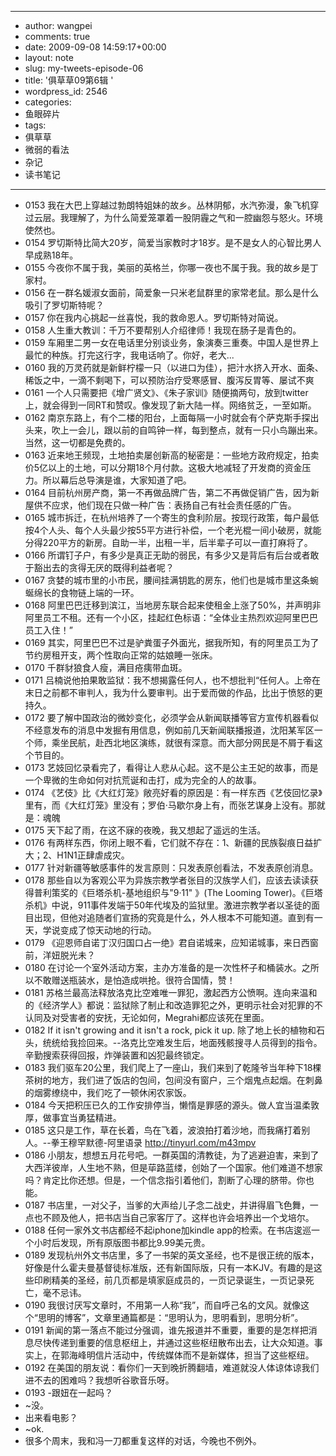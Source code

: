 - --
- author: wangpei
- comments: true
- date: 2009-09-08 14:59:17+00:00
- layout: note
- slug: my-tweets-episode-06
- title: '俱草草09第6辑 '
- wordpress_id: 2546
- categories:
- 鱼眼碎片
- tags:
- 俱草草
- 微弱的看法
- 杂记
- 读书笔记
- --
- 0153 我在大巴上穿越过勃朗特姐妹的故乡。丛林阴郁，水汽弥漫，象飞机穿过云层。我理解了，为什么简爱笼罩着一股阴霾之气和一腔幽怨与怒火。环境使然也。
- 0154 罗切斯特比简大20岁，简爱当家教时才18岁。是不是女人的心智比男人早成熟18年。 
- 0155 今夜你不属于我，美丽的英格兰，你哪一夜也不属于我。我的故乡是丁家村。  
- 0156 在一群名媛淑女面前，简爱象一只米老鼠群里的家常老鼠。那么是什么吸引了罗切斯特呢？
- 0157 你在我内心挑起一丝喜悦，我的救命恩人。罗切斯特对简说。
- 0158 人生重大教训：千万不要帮别人介绍律师！我现在肠子是青色的。
- 0159 车厢里二男一女在电话里分别谈业务，象演奏三重奏。中国人是世界上最忙的种族。打完这行字，我电话响了。你好，老大...  
- 0160 我的万灵药就是新鲜柠檬一只（以进口为佳），把汁水挤入开水、面条、稀饭之中，一滴不剩喝下，可以预防治疗受寒感冒、腹泻反胃等、屡试不爽
- 0161 一个人只需要把《增广贤文》、《朱子家训》随便摘两句，放到twitter上，就会得到一同RT和赞叹。像发现了新大陆一样。网络贫乏，一至如斯。
- 0162 南京东路上，有个二楼的阳台，上面每隔一小时就会有个萨克斯手探出头来，吹上一会儿，跟以前的自鸣钟一样，每到整点，就有一只小鸟蹦出来。当然，这一切都是免费的。
- 0163 近来地王频现，土地拍卖屡创新高的秘密是：一些地方政府规定，拍卖价5亿以上的土地，可以分期18个月付款。这极大地减轻了开发商的资金压力。所以幕后总导演是谁，大家知道了吧。
- 0164 目前杭州房产商，第一不再做品牌广告，第二不再做促销广告，因为新屋供不应求，他们现在只做一种广告：表扬自己有社会责任感的广告。
- 0165 城市拆迁，在杭州培养了一个寄生的食利阶层。按现行政策，每户最低按4个人头、每个人头最少按55平方进行补偿，一个老光棍一间小破房，就能分得220平方的新房。自助一半，出租一半，后半辈子可以一直打麻将了。
- 0166 所谓钉子户，有多少是真正无助的弱民，有多少又是背后有后台或者敢于豁出去的贪得无厌的既得利益者呢？
- 0167 贪婪的城市里的小市民，腰间挂满钥匙的房东，他们也是城市里这条蜿蜒绵长的食物链上端的一环。
- 0168 阿里巴巴迁移到滨江，当地房东联合起来使租金上涨了50%，并声明非阿里员工不租。还有一个小区，挂起红色标语：“全体业主热烈欢迎阿里巴巴员工入住！”
- 0169 其实，阿里巴巴不过是驴粪蛋子外面光，据我所知，有的阿里员工为了节约房租开支，两个性取向正常的姑娘睡一张床。
- 0170 千群豺狼食人瘦，满目疮痍带血斑。
- 0171 吕楠说他拍果敢监狱：我不想揭露任何人，也不想批判“任何人。上帝在末日之前都不审判人，我为什么要审判。出于爱而做的作品，比出于愤怒的更持久。
- 0172 要了解中国政治的微妙变化，必须学会从新闻联播等官方宣传机器看似不经意发布的消息中发掘有用信息，例如前几天新闻联播报道，沈阳某军区一个师，乘坐民航，赴西北地区演练，就很有深意。而大部分网民是不屑于看这个节目的。
- 0173 艺妓回忆录看完了，看得让人悲从心起。这不是公主王妃的故事，而是一个卑微的生命如何对抗荒诞和击打，成为完全的人的故事。
- 0174 《艺伎》比《大红灯笼》敞亮好看的原因是：有一样东西《艺伎回忆录》里有，而《大红灯笼》里没有；罗伯·马歇尔身上有，而张艺谋身上没有。那就是：魂魄
- 0175 天下起了雨，在这不寐的夜晚，我又想起了遥远的生活。
- 0176 有两样东西，你闭上眼不看，它们就不存在：1、新疆的民族裂痕日益扩大；2、H1N1正肆虐成灾。
- 0177 针对新疆等敏感事件的发言原则：只发表原创看法，不发表原创消息。
- 0178 那些自以为客观公平为异族宗教学者张目的汉族学人们，应该去读读获得普利策奖的《巨塔杀机-基地组织与"9·11" 》(The Looming Tower)。《巨塔杀机》中说，911事件发端于50年代埃及的监狱里。激进宗教学者以圣徒的面目出现，但他对追随者们宣扬的究竟是什么，外人根本不可能知道。直到有一天，学说变成了惊天动地的行动。
- 0179 《迎恩师自诺丁汉归国口占一绝》君自诺城来，应知诺城事，来日西窗前，洋妞脱光未？
- 0180 在讨论一个室外活动方案，主办方准备的是一次性杯子和桶装水。之所以不敢赠送瓶装水，是怕造成哄抢。很符合国情，赞！
- 0181 苏格兰最高法释放洛克比空难唯一罪犯，激起西方公愤啊。连向来温和的《经济学人》都说：监狱除了制止和改造罪犯之外，更明示社会对犯罪的不认同及对受害者的安抚，无论如何，Megrahi都应该死在里面。
- 0182 If it isn't growing and it isn't a rock, pick it up. 除了地上长的植物和石头，统统给我捡回来。--洛克比空难发生后，地面残骸搜寻人员得到的指令。辛勤搜索获得回报，炸弹装置和凶犯最终锁定。
- 0183 我们驱车20公里，我们爬上了一座山，我们来到了乾隆爷当年种下18棵茶树的地方，我们进了饭店的包间，包间没有窗户，三个烟鬼点起烟。在刺鼻的烟雾缭绕中，我们吃了一顿休闲农家饭。
- 0184 今天把积压已久的工作安排停当，懒惰是罪感的源头。做人宜当温柔敦厚，做事宜当勇猛精进。
- 0185 这只是工作，草在长着，鸟在飞着，波浪拍打着沙地，而我痛打着别人。--拳王穆罕默德-阿里语录 http://tinyurl.com/m43mpv  
- 0186 小朋友，想想五月花号吧。一群英国的清教徒，为了逃避迫害，来到了大西洋彼岸，人生地不熟，但是荜路蓝缕，创始了一个国家。他们难道不想家吗？肯定比你还想。但是，一个信念指引着他们，割断了心理的脐带。你也能。
- 0187 书店里，一对父子，当爹的大声给儿子念二战史，并讲得眉飞色舞，一点也不顾及他人，把书店当自己家客厅了。这样也许会培养出一个戈培尔。
- 0188 任何一家外文书店都经不起iphone加kindle app的检索。在书店逡巡一个小时后发现，所有原版图书都比9.99美元贵。
- 0189 发现杭州外文书店里，多了一书架的英文圣经，也不是很正统的版本，好像是什么霍夫曼基督徒标准版，还有新国际版，只有一本KJV。有趣的是这些印刷精美的圣经，前几页都是填家庭成员的，一页记录诞生，一页记录死亡，毫不忌讳。
- 0190 我很讨厌写文章时，不用第一人称“我”，而自呼己名的文风。就像这个“思明的博客”，文章里通篇都是：“思明认为，思明看到，思明分析”。
- 0191 新闻的第一落点不能过分强调，谁先报道并不重要，重要的是怎样把消息尽快传递到重要的信息枢纽上，并通过这些枢纽散布出去，让大众知道。事实上，在郭海峰明信片活动中，传统媒体而不是新媒体，担当了这些枢纽。
- 0192 在美国的朋友说：看你们一天到晚折腾翻墙，难道就没人体谅体谅我们进不去的困难吗？我想听谷歌音乐呀。
- 0193 -跟妞在一起吗？
- ~没。
- 出来看电影？
- ~ok. 
- 很多个周末，我和冯一刀都重复这样的对话，今晚也不例外。 
